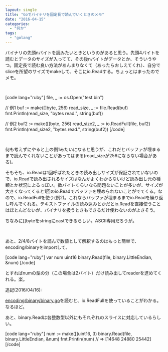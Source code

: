```yaml
---
layout: single
title: "Goでバイナリを固定長で読んでいくときのメモ"
date: "2016-04-15"
categories: 
  - "何か"
tags: 
  - "golang"
---
```


バイナリの先頭nバイトを読みたいときというのがあると思う。先頭4バイトを読むとデータのサイズが入ってて、その後nバイトがデータとか、そういうやつ。固定長で読む良い方法があんまりなくて（あったらおしえてくれ）、自分でsliceを所望のサイズでmakeして、そこにio.Readする。ちょっとはまったのでメモ。

 

\[code lang="ruby"\] file, \_ := os.Open("test.bin")

// 例1 buf := make(\[\]byte, 256) read\_size, \_ := file.Read(buf) fmt.Println(read\_size, "bytes read.", string(buf))

// 例2 buf2 := make(\[\]byte, 256) read\_size2, \_ := io.ReadFull(file, buf2) fmt.Println(read\_size2, "bytes read.", string(buf2)) \[/code\]

 

何も考えずにやると上の例1みたいになると思うが、これだとバッファが埋まるまで読んでくれないことがあってはまる(read\_sizeが256にならない場合がある)。

そもそも、io.Readは1回呼ばれたときの読み出しサイズが保証されていないので、io.Readで読み出されるサイズはなんかよくわからないけど読み出し元の種類とか状況によるっぽい。数バイトくらいなら問題ないことが多いが、サイズが大きくなってくると1回のio.Readでバッファを埋められないことがでてくる。なので、io.ReadFullを使う(例2)。これならバッファが埋まるまでio.Readを繰り返し呼んでくれる。テキストファイルの読み込みとかだとio.Readを直接使うことはほとんどないが、バイナリを扱うときもできるだけ使わないのがよさそう。

ちなみに\[\]byteをstringにcastできるらしい。ASCII専用だろうが。

 

あと、2/4/8バイトを読んで数値として解釈するのはもっと簡単で、encoding/binaryをimportして、

\[code lang="ruby"\] var num uint16 binary.Read(file, binary.LittleEndian, &num) \[/code\]

とすればnumの型の分（この場合は2バイト）だけ読み出してreaderを進めてくれる。楽。

追記(2016/04/16):

[encoding/binary/binary.go](https://golang.org/src/encoding/binary/binary.go)を読むと、io.ReadFullを使っていることがわかる。なるほど。

あと、binary.Readは各整数型以外にもそれぞれのスライスに対応しているらしい。

\[code lang="ruby"\] num := make(\[\]uint16, 3) binary.Read(file, binary.LittleEndian, &num) fmt.Println(num) // => \[14648 24880 25442\] \[/code\]
